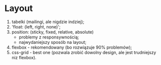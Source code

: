 # Layout

1. tabelki (mailingi, ale nigdzie indziej);
2. 'float: (left, right, none)';
3. position: (sticky, fixed, relative, absolute)
   - problemy z responsywnością;
   - najwydaniejszy sposób na layout;
4. flexbox - rekomendowany (bo rozwiązuje 90% problemów);
5. css-grid - best one (pozwala zrobić dowolny design, ale jest trudniejszy niz flexbox).

